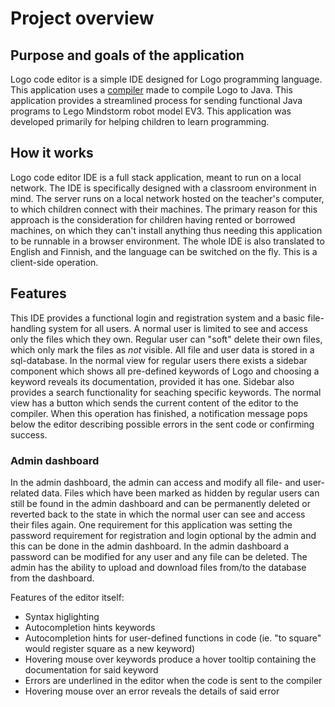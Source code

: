 # Project overview

## Purpose and goals of the application
Logo code editor is a simple IDE designed for Logo programming language. This application uses a [compiler](https://github.com/logo-to-lego/logomotion) made to compile Logo to Java. This application provides a streamlined process for sending functional Java programs to Lego Mindstorm robot model EV3. This application was developed primarily for helping children to learn programming.

## How it works
Logo code editor IDE is a full stack application, meant to run on a local network. The IDE is specifically designed with a classroom environment in mind. The server runs on a local network hosted on the teacher's computer, to which children connect with their machines. The primary reason for this approach is the consideration for children having rented or borrowed machines, on which they can't install anything thus needing this application to be runnable in a browser environment. The whole IDE is also translated to English and Finnish, and the language can be switched on the fly. This is a client-side operation.

## Features
This IDE provides a functional login and registration system and a basic file-handling system for all users. A normal user is limited to see and access only the files which they own. Regular user can "soft" delete their own files, which only mark the files as *not* visible. All file and user data is stored in a sql-database. In the normal view for regular users there exists a sidebar component which shows all pre-defined keywords of Logo and choosing a keyword reveals its documentation, provided it has one. Sidebar also provides a search functionality for seaching specific keywords. The normal view has a button which sends the current content of the editor to the compiler. When this operation has finished, a notification message pops below the editor describing possible errors in the sent code or confirming success.

### Admin dashboard
In the admin dashboard, the admin can access and modify all file- and user-related data. Files which have been marked as hidden by regular users can still be found in the admin dashboard and can be permanently deleted or reverted back to the state in which the normal user can see and access their files again. One requirement for this application was setting the password requirement for registration and login optional by the admin and this can be done in the admin dashboard. In the admin dashboard a password can be modified for any user and any file can be deleted. The admin has the ability to upload and download files from/to the database from the dashboard.


Features of the editor itself:

- Syntax higlighting
- Autocompletion hints keywords
- Autocompletion hints for user-defined functions in code (ie. "to square" would register square as a new keyword)
- Hovering mouse over keywords produce a hover tooltip containing the documentation for said keyword
- Errors are underlined in the editor when the code is sent to the compiler
- Hovering mouse over an error reveals the details of said error
